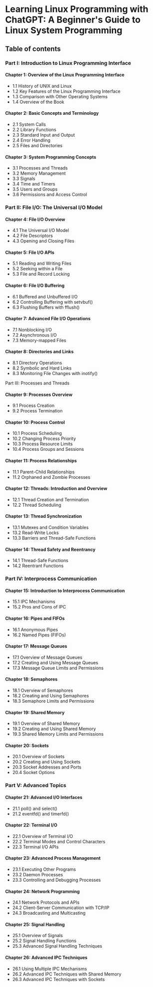 # Learning Linux Programming with ChatGPT: A Beginner's Guide to Linux System Programming

## Table of contents

### Part I: Introduction to Linux Programming Interface

####   Chapter 1: Overview of the Linux Programming Interface
* 1.1 History of UNIX and Linux
* 1.2 Key Features of the Linux Programming Interface
* 1.3 Comparison with Other Operating Systems
* 1.4 Overview of the Book
####  Chapter 2: Basic Concepts and Terminology
* 2.1 System Calls
* 2.2 Library Functions
* 2.3 Standard Input and Output
* 2.4 Error Handling
* 2.5 Files and Directories
####  Chapter 3: System Programming Concepts
* 3.1 Processes and Threads
* 3.2 Memory Management
*  3.3 Signals
* 3.4 Time and Timers
* 3.5 Users and Groups
* 3.6 Permissions and Access Control

### Part II: File I/O: The Universal I/O Model

####  Chapter 4: File I/O Overview
* 4.1 The Universal I/O Model
* 4.2 File Descriptors
* 4.3 Opening and Closing Files
####  Chapter 5: File I/O APIs
* 5.1 Reading and Writing Files
* 5.2 Seeking within a File
* 5.3 File and Record Locking
####  Chapter 6: File I/O Buffering
* 6.1 Buffered and Unbuffered I/O
* 6.2 Controlling Buffering with setvbuf()
* 6.3 Flushing Buffers with fflush()
####  Chapter 7: Advanced File I/O Operations
* 7.1 Nonblocking I/O
* 7.2 Asynchronous I/O
* 7.3 Memory-mapped Files
####  Chapter 8: Directories and Links
* 8.1 Directory Operations
* 8.2 Symbolic and Hard Links
* 8.3 Monitoring File Changes with inotify()

Part III: Processes and Threads

####  Chapter 9: Processes Overview
* 9.1 Process Creation
* 9.2 Process Termination
####  Chapter 10: Process Control
* 10.1 Process Scheduling
* 10.2 Changing Process Priority
* 10.3 Process Resource Limits
* 10.4 Process Groups and Sessions
####  Chapter 11: Process Relationships
* 11.1 Parent-Child Relationships
* 11.2 Orphaned and Zombie Processes
####  Chapter 12: Threads: Introduction and Overview
* 12.1 Thread Creation and Termination
* 12.2 Thread Scheduling
####  Chapter 13: Thread Synchronization
* 13.1 Mutexes and Condition Variables
* 13.2 Read-Write Locks
* 13.3 Barriers and Thread-Safe Functions
####  Chapter 14: Thread Safety and Reentrancy
* 14.1 Thread-Safe Functions
* 14.2 Reentrant Functions

###  Part IV: Interprocess Communication

####  Chapter 15: Introduction to Interprocess Communication
* 15.1 IPC Mechanisms
* 15.2 Pros and Cons of IPC
####  Chapter 16: Pipes and FIFOs
* 16.1 Anonymous Pipes
* 16.2 Named Pipes (FIFOs)
####  Chapter 17: Message Queues
* 17.1 Overview of Message Queues
* 17.2 Creating and Using Message Queues
* 17.3 Message Queue Limits and Permissions
####  Chapter 18: Semaphores
* 18.1 Overview of Semaphores
* 18.2 Creating and Using Semaphores
* 18.3 Semaphore Limits and Permissions
####  Chapter 19: Shared Memory
* 19.1 Overview of Shared Memory
* 19.2 Creating and Using Shared Memory
* 19.3 Shared Memory Limits and Permissions
####  Chapter 20: Sockets
* 20.1 Overview of Sockets
* 20.2 Creating and Using Sockets
* 20.3 Socket Addresses and Ports
* 20.4 Socket Options

### Part V: Advanced Topics

####  Chapter 21: Advanced I/O Interfaces
* 21.1 poll() and select()
* 21.2 eventfd() and timerfd()
####  Chapter 22: Terminal I/O
* 22.1 Overview of Terminal I/O
* 22.2 Terminal Modes and Control Characters
* 22.3 Terminal I/O APIs
####  Chapter 23: Advanced Process Management
* 23.1 Executing Other Programs
* 23.2 Daemon Processes
* 23.3 Controlling and Debugging Processes
####  Chapter 24: Network Programming
* 24.1 Network Protocols and APIs
* 24.2 Client-Server Communication with TCP/IP
* 24.3 Broadcasting and Multicasting
####  Chapter 25: Signal Handling
* 25.1 Overview of Signals
* 25.2 Signal Handling Functions
* 25.3 Advanced Signal Handling Techniques
####  Chapter 26: Advanced IPC Techniques
* 26.1 Using Multiple IPC Mechanisms
* 26.2 Advanced IPC Techniques with Shared Memory
* 26.3 Advanced IPC Techniques with Sockets
